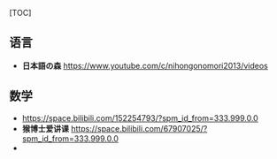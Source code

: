 [TOC]

## 语言

- **日本語の森** https://www.youtube.com/c/nihongonomori2013/videos





## 数学

- https://space.bilibili.com/152254793/?spm_id_from=333.999.0.0
- **猴博士爱讲课** https://space.bilibili.com/67907025/?spm_id_from=333.999.0.0
- 



